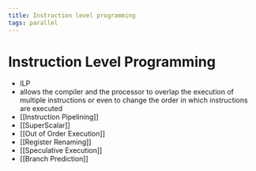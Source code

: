 ```yaml
---
title: Instruction level programming
tags: parallel 
---
```


# Instruction Level Programming
- ILP
- allows the compiler and the processor to overlap the execution of multiple instructions or even to change the order in which instructions are executed
- [[Instruction Pipelining]]
- [[SuperScalar]]
- [[Out of Order Execution]]
- [[Register Renaming]]
- [[Speculative Execution]]
- [[Branch Prediction]]























































































